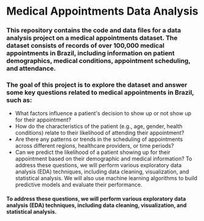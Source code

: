 # Medical Appointments Data Analysis



### This repository contains the code and data files for a data analysis project on a medical appointments dataset. The dataset consists of records of over 100,000 medical appointments in Brazil, including information on patient demographics, medical conditions, appointment scheduling, and attendance.

### The goal of this project is to explore the dataset and answer some key questions related to medical appointments in Brazil, such as:

- What factors influence a patient's decision to show up or not show up for their appointment?
- How do the characteristics of the patient (e.g., age, gender, health conditions) relate to their likelihood of attending their appointment?
- Are there any patterns or trends in the scheduling of appointments across different regions, healthcare providers, or time periods?
- Can we predict the likelihood of a patient showing up for their appointment based on their demographic and medical information?
To address these questions, we will perform various exploratory data analysis (EDA) techniques, including data cleaning, visualization, and statistical analysis. We will also use machine learning algorithms to build predictive models and evaluate their performance.

#### <b>To address these questions, we will perform various exploratory data analysis (EDA) techniques, including data cleaning, visualization, and statistical analysis.</b>
